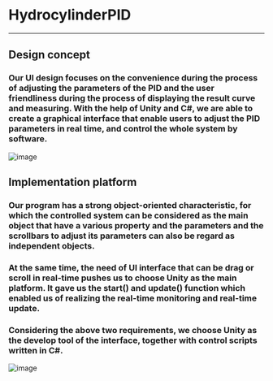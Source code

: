 # HydrocylinderPID
-------
## Design concept
### Our UI design focuses on the convenience during the process of adjusting the parameters of the PID and the user friendliness during the process of displaying the result curve and measuring. With the help of Unity and C#, we are able to create a graphical interface that enable users to adjust the PID parameters in real time, and control the whole system by software.

![image](https://user-images.githubusercontent.com/68061848/126963596-5f7f5e51-9a00-4e9c-ade6-9bd8a23e507d.png)

## Implementation platform
### Our program has a strong object-oriented characteristic, for which the controlled system can be considered as the main object that have a various property and the parameters and the scrollbars to adjust its parameters can also be regard as independent objects.
### At the same time, the need of UI interface that can be drag or scroll in real-time pushes us to choose Unity as the main platform. It gave us the start() and update() function which enabled us of realizing the real-time monitoring and real-time update.
### Considering the above two requirements, we choose Unity as the develop tool of the interface, together with control scripts written in C#.

![image](https://user-images.githubusercontent.com/68061848/126963873-a8bfa801-ab0c-4216-b2a4-abda274c45e0.png)


